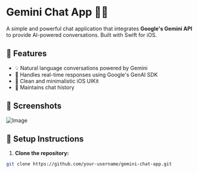 # Gemini Chat App 🤖💬

A simple and powerful chat application that integrates **Google's Gemini API** to provide AI-powered conversations. Built with Swift for iOS.

## 🚀 Features

- 💡 Natural language conversations powered by Gemini
- 🧠 Handles real-time responses using Google's GenAI SDK
- 🎨 Clean and minimalistic iOS UIKit
- 📜 Maintains chat history

## 📸 Screenshots
![Image](https://github.com/user-attachments/assets/a8f3375d-9b7c-441f-9d13-48fb0b0b87c6)

## 🔧 Setup Instructions

1. **Clone the repository:**

```bash
git clone https://github.com/your-username/gemini-chat-app.git
